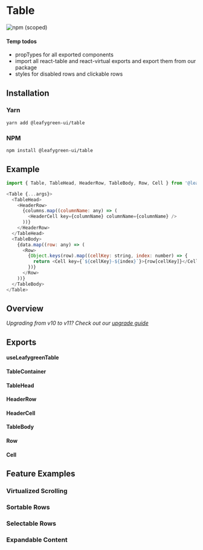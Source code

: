 # Table

![npm (scoped)](https://img.shields.io/npm/v/@leafygreen-ui/table.svg)

#### Temp todos
- propTypes for all exported components
- import all react-table and react-virtual exports and export them from our package
- styles for disabled rows and clickable rows


## Installation

### Yarn

```shell
yarn add @leafygreen-ui/table
```

### NPM

```shell
npm install @leafygreen-ui/table
```

## Example

```js
import { Table, TableHead, HeaderRow, TableBody, Row, Cell } from '@leafygreen-ui/table';

<Table {...args}>
  <TableHead>
    <HeaderRow>
      {columns.map((columnName: any) => (
        <HeaderCell key={columnName} columnName={columnName} />
      ))}
    </HeaderRow>
  </TableHead>
  <TableBody>
    {data.map((row: any) => (
      <Row>
        {Object.keys(row).map((cellKey: string, index: number) => {
          return <Cell key={`${cellKey}-${index}`}>{row[cellKey]}</Cell>;
        })}
      </Row>
    ))}
  </TableBody>
</Table>
```

## Overview

*Upgrading from v10 to v11? Check out our [upgrade guide](https://github.com/mongodb/leafygreen-ui/blob/main/packages/table/UPGRADE.md)*

## Exports

#### useLeafygreenTable



#### TableContainer

#### TableHead

#### HeaderRow

#### HeaderCell

#### TableBody

#### Row

#### Cell
## Feature Examples

### Virtualized Scrolling
### Sortable Rows

### Selectable Rows

### Expandable Content